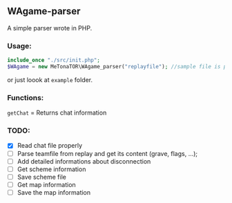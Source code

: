 ## WAgame-parser
A simple parser wrote in PHP.

### Usage:
```php 
include_once "./src/init.php";
$WAgame = new MeTonaTOR\WAgame_parser("replayfile"); //sample file is provided in samples directory
```
or just loook at `example` folder.

### Functions:
`getChat` = Returns chat information

### TODO:
- [x] Read chat file properly
- [ ] Parse teamfile from replay and get its content (grave, flags, ...);
- [ ] Add detailed informations about disconnection
- [ ] Get scheme information
- [ ] Save scheme file
- [ ] Get map information 
- [ ] Save the map information